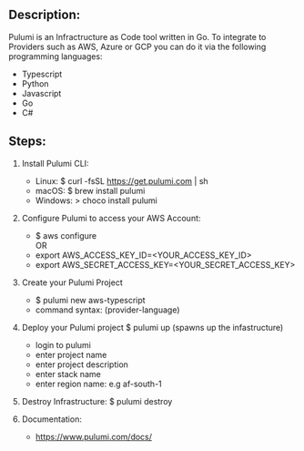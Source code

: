 ## Description:
Pulumi is an Infractructure as Code tool written in Go. To integrate to Providers such as AWS, Azure or GCP you can do it via the following programming languages:

- Typescript
- Python
- Javascript
- Go
- C#

## Steps:
1) Install Pulumi CLI: 
   - Linux: $ curl -fsSL https://get.pulumi.com | sh
   - macOS: $ brew install pulumi
   - Windows: > choco install pulumi

2) Configure Pulumi to access your AWS Account:
   - $ aws configure<br />
   OR
   - export AWS_ACCESS_KEY_ID=<YOUR_ACCESS_KEY_ID> 
   - export AWS_SECRET_ACCESS_KEY=<YOUR_SECRET_ACCESS_KEY>

3) Create your Pulumi Project 
   - $ pulumi new aws-typescript 
   - command syntax: (provider-language)

4) Deploy your Pulumi project
   $ pulumi up (spawns up the infastructure)
    - login to pulumi
    - enter project name
    - enter project description
    - enter stack name
    - enter region name: e.g af-south-1

5) Destroy Infrastructure:
   $ pulumi destroy

6) Documentation: 
   - https://www.pulumi.com/docs/
